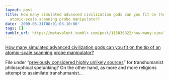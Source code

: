 ```yaml
---
layout: post
title: How many simulated advanced civilization gods can you fit on the tip of an
  atomic-scale scanning probe manipulator?
date: '2009-05-31T08:01:03-10:00'
tags: []
tumblr_url: https://metavalent.tumblr.com/post/115836322/how-many-simulated-advanced-civilization-gods-can
---
```

[How many simulated advanced civilization gods can you fit on the tip of an atomic-scale scanning probe manipulator?](https://metavalent.com/?p=1026)  

File under “[previously considered highly unlikely sources](https://www.examiner.com/x-8829-Salt-Lake-City-Freethinking-Examiner~y2009m5d24-Exploring-The-New-God-Argument-by-the-Mormon-Transhuman-Association)” for transhumanist philosophical spelunking? On the other hand, as more and more religions attempt to assimilate transhumanist…

